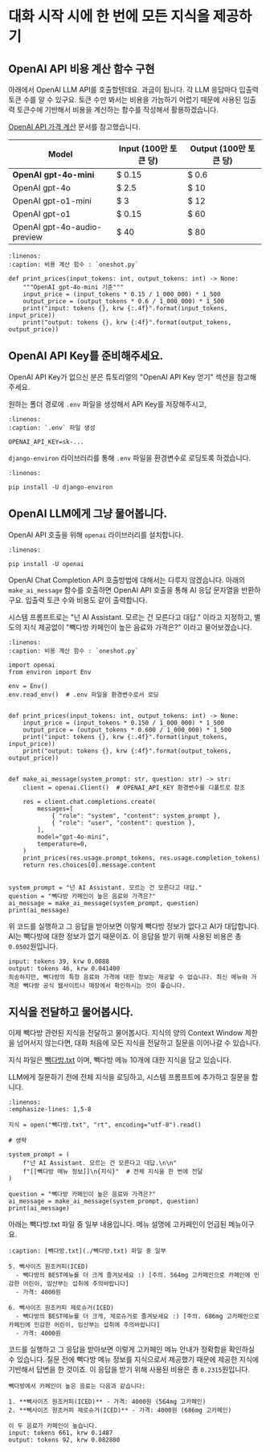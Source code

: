 # 대화 시작 시에 한 번에 모든 지식을 제공하기

## OpenAI API 비용 계산 함수 구현

아래에서 OpenAI LLM API를 호출할텐데요. 과금이 됩니다.
각 LLM 응답마다 입출력 토큰 수를 알 수 있구요. 토큰 수만 봐서는 비용을 가늠하기 어렵기 때문에
사용된 입출력 토큰수에 기반해서 비용을 계산하는 함수를 작성해서 활용하겠습니다.

[OpenAI API 가격 계산](https://openai.com/api/pricing/) 문서를 참고했습니다.

| Model                       | Input (100만 토큰 당) | Output (100만 토큰 당) |
|-----------------------------|-----------------------|------------------------|
| __OpenAI gpt-4o-mini__      | $  0.15               | $  0.6                 |
| OpenAI gpt-4o               | $  2.5                | $ 10                   |
| OpenAI gpt-o1-mini          | $  3                  | $ 12                   |
| OpenAI gpt-o1               | $  0.15               | $ 60                   |
| OpenAI gpt-4o-audio-preview | $ 40                  | $ 80                   |

```{code-block} python
:linenos:
:caption: 비용 계산 함수 : `oneshot.py`

def print_prices(input_tokens: int, output_tokens: int) -> None:
    """OpenAI gpt-4o-mini 기준"""
    input_price = (input_tokens * 0.15 / 1_000_000) * 1_500
    output_price = (output_tokens * 0.6 / 1_000_000) * 1_500
    print("input: tokens {}, krw {:.4f}".format(input_tokens, input_price))
    print("output: tokens {}, krw {:4f}".format(output_tokens, output_price))
```

## OpenAI API Key를 준비해주세요.

OpenAI API Key가 없으신 분은 [](../quickstart/first-chat-bot) 튜토리얼의 "OpenAI API Key 얻기" 섹션을 참고해주세요.

원하는 폴더 경로에 `.env` 파일을 생성해서 API Key를 저장해주시고,

```{code-block} text
:linenos:
:caption: `.env` 파일 생성

OPENAI_API_KEY=sk-...
```

`django-environ` 라이브러리를 통해 `.env` 파일을 환경변수로 로딩토록 하겠습니다.

```{code-block} shell
:linenos:

pip install -U django-environ
```

## OpenAI LLM에게 그냥 물어봅니다.

OpenAI API 호출을 위해 `openai` 라이브러리를 설치합니다.

```{code-block} shell
:linenos:

pip install -U openai
```

OpenAI Chat Completion API 호출방법에 대해서는 다루지 않겠습니다. 아래의 `make_ai_message` 함수를 호출하면
OpenAI API 호출을 통해 AI 응답 문자열을 반환하구요. 입출력 토큰 수와 비용도 같이 출력합니다.

시스템 프롬프트로는 "넌 AI Assistant. 모르는 건 모른다고 대답." 이라고 지정하고,
별도의 지식 제공없이 "빽다방 카페인이 높은 음료와 가격은?" 이라고 물어보겠습니다.

```{code-block} python
:linenos:
:caption: 비용 계산 함수 : `oneshot.py`

import openai
from environ import Env

env = Env()
env.read_env()  # .env 파일을 환경변수로서 로딩


def print_prices(input_tokens: int, output_tokens: int) -> None:
    input_price = (input_tokens * 0.150 / 1_000_000) * 1_500
    output_price = (output_tokens * 0.600 / 1_000_000) * 1_500
    print("input: tokens {}, krw {:.4f}".format(input_tokens, input_price))
    print("output: tokens {}, krw {:4f}".format(output_tokens, output_price))


def make_ai_message(system_prompt: str, question: str) -> str:
    client = openai.Client()  # OPENAI_API_KEY 환경변수를 디폴트로 참조

    res = client.chat.completions.create(
        messages=[
            { "role": "system", "content": system_prompt },
            { "role": "user", "content": question },
        ],
        model="gpt-4o-mini",
        temperature=0,
    )
    print_prices(res.usage.prompt_tokens, res.usage.completion_tokens)
    return res.choices[0].message.content


system_prompt = "넌 AI Assistant. 모르는 건 모른다고 대답."
question = "빽다방 카페인이 높은 음료와 가격은?"
ai_message = make_ai_message(system_prompt, question)
print(ai_message)
```

위 코드를 실행하고 그 응답을 받아보면 이렇게 빽다방 정보가 없다고 AI가 대답합니다.
AI는 빽다방에 대한 정보가 없기 때문이죠. 이 응답을 받기 위해 사용된 비용은 총 `0.0502`원입니다.

```{code-block} text
input: tokens 39, krw 0.0088
output: tokens 46, krw 0.041400
죄송하지만, 빽다방의 특정 음료와 가격에 대한 정보는 제공할 수 없습니다. 최신 메뉴와 가격은 빽다방 공식 웹사이트나 매장에서 확인하시는 것이 좋습니다.
```

## 지식을 전달하고 물어봅시다.

이제 빽다방 관련된 지식을 전달하고 물어봅시다.
지식의 양의 Context Window 제한을 넘어서지 않는다면, 대화 처음에 모든 지식을 전달하고 질문을 이어나갈 수 있습니다.

지식 파일은  [빽다방.txt](./빽다방.txt) 이며, 빽다방 메뉴 10개에 대한 지식을 담고 있습니다.

LLM에게 질문하기 전에 전체 지식을 로딩하고, 시스템 프롬프트에 추가하고 질문을 합니다.

```{code-block} python
:linenos:
:emphasize-lines: 1,5-8

지식 = open("빽다방.txt", "rt", encoding="utf-8").read()

# 생략

system_prompt = (
    f"넌 AI Assistant. 모르는 건 모른다고 대답.\n\n"
    f"[[빽다방 메뉴 정보]]\n{지식}"  # 전체 지식을 한 번에 전달
)

question = "빽다방 카페인이 높은 음료와 가격은?"
ai_message = make_ai_message(system_prompt, question)
print(ai_message)
```

아래는 빽다방.txt 파일 중 일부 내용입니다. 메뉴 설명에 고카페인이 언급된 메뉴이구요.

```{code-block} text
:caption: [빽다방.txt](./빽다방.txt) 파일 중 일부

5. 빽사이즈 원조커피(ICED)
  - 빽다방의 BEST메뉴를 더 크게 즐겨보세요 :) [주의. 564mg 고카페인으로 카페인에 민감한 어린이, 임산부는 섭취에 주의바랍니다]
  - 가격: 4000원

6. 빽사이즈 원조커피 제로슈거(ICED)
  - 빽다방의 BEST메뉴를 더 크게, 제로슈거로 즐겨보세요 :) [주의. 686mg 고카페인으로 카페인에 민감한 어린이, 임산부는 섭취에 주의바랍니다]
  - 가격: 4000원
```

코드를 실행하고 그 응답을 받아보면 이렇게 고카페인 메뉴 안내가 정확함을 확인하실 수 있습니다.
질문 전에 빽다방 메뉴 정보를 지식으로서 제공했기 때문에 제공한 지식에 기반해서 답변을 한 것이죠.
이 응답을 받기 위해 사용된 비용은 총 `0.2315`원입니다.

```{code-block} text
빽다방에서 카페인이 높은 음료는 다음과 같습니다:

1. **빽사이즈 원조커피(ICED)** - 가격: 4000원 (564mg 고카페인)
2. **빽사이즈 원조커피 제로슈거(ICED)** - 가격: 4000원 (686mg 고카페인)

이 두 음료가 카페인이 높습니다.
input: tokens 661, krw 0.1487
output: tokens 92, krw 0.082800
```
